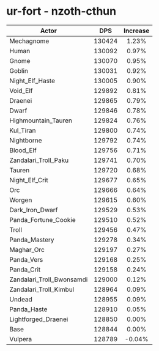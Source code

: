 # ur-fort - nzoth-cthun
| Actor | DPS | Increase |
|---|:---:|:---:|
|Mechagnome|130424|1.23%|
|Human|130092|0.97%|
|Gnome|130070|0.95%|
|Goblin|130031|0.92%|
|Night_Elf_Haste|130005|0.90%|
|Void_Elf|129892|0.81%|
|Draenei|129865|0.79%|
|Dwarf|129846|0.78%|
|Highmountain_Tauren|129824|0.76%|
|Kul_Tiran|129800|0.74%|
|Nightborne|129792|0.74%|
|Blood_Elf|129756|0.71%|
|Zandalari_Troll_Paku|129741|0.70%|
|Tauren|129720|0.68%|
|Night_Elf_Crit|129677|0.65%|
|Orc|129666|0.64%|
|Worgen|129615|0.60%|
|Dark_Iron_Dwarf|129529|0.53%|
|Panda_Fortune_Cookie|129510|0.52%|
|Troll|129456|0.47%|
|Panda_Mastery|129278|0.34%|
|Maghar_Orc|129197|0.27%|
|Panda_Vers|129168|0.25%|
|Panda_Crit|129158|0.24%|
|Zandalari_Troll_Bwonsamdi|129000|0.12%|
|Zandalari_Troll_Kimbul|128964|0.09%|
|Undead|128955|0.09%|
|Panda_Haste|128910|0.05%|
|Lightforged_Draenei|128850|0.00%|
|Base|128844|0.00%|
|Vulpera|128789|-0.04%|
